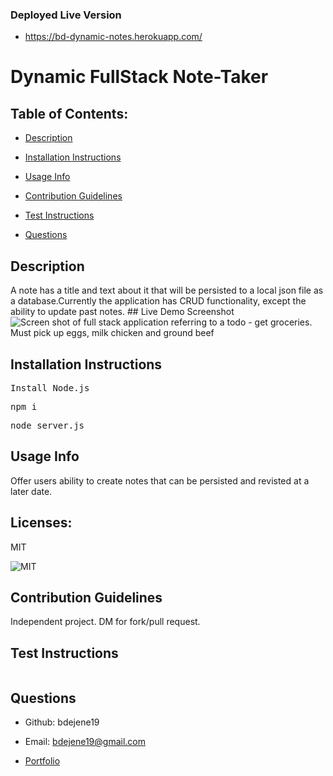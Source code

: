 ### Deployed Live Version
* https://bd-dynamic-notes.herokuapp.com/

# Dynamic FullStack Note-Taker 

  ## Table of Contents:

  * [Description](#description)</a>

  * [Installation Instructions](#installation-instructions)

  * [Usage Info](#usage-info)

  * [Contribution Guidelines](#contribution-guidelines)

  * [Test Instructions](#test-instructions)

  * [Questions](#questions)

  ## Description

  A note has a title and text about it that will be persisted to a local json file as a database.Currently the application has CRUD functionality, except the ability to update past notes. 
    ## Live Demo Screenshot
![Screen shot of full stack application referring to a todo - get groceries. Must pick up eggs, milk chicken and ground beef](../Assets/dynamicNotes.png)

  ## Installation Instructions

    
<pre>Install Node.js</pre>

<pre>npm i</pre>

<pre>node server.js</pre>


  ## Usage Info
Offer users ability to create notes that can be persisted and revisted at a later date.

  ## Licenses: 
 MIT
 
      
<img src=https://img.shields.io/badge/License-MIT-orange.svg alt=MIT>  
    


  ## Contribution Guidelines
Independent project. DM for fork/pull request.

  ## Test Instructions

  
<pre></pre>


  ## Questions

  * Github: bdejene19

  * Email: bdejene19@gmail.com

  * [Portfolio](https://bdejene19.github.io/updatedPortfolio/)
 
  

  

